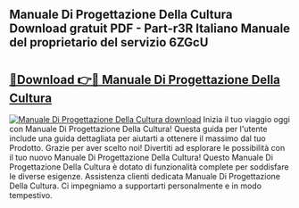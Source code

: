 ## Manuale Di Progettazione Della Cultura Download gratuit PDF - Part-r3R Italiano Manuale del proprietario del servizio 6ZGcU

# <h2><a href="http://dfd7dvk.blite.top/?on=Manuale+Di+Progettazione+Della+Cultura">🔗Download 👉🔴 Manuale Di Progettazione Della Cultura</a></h2>

[![Manuale Di Progettazione Della Cultura download](https://i.imgur.com/lujVjoI.png)](http://dfd7dvk.blite.top/?on=Manuale+Di+Progettazione+Della+Cultura)
Inizia il tuo viaggio oggi con Manuale Di Progettazione Della Cultura! Questa guida per l'utente include una guida dettagliata per aiutarti a ottenere il massimo dal tuo Prodotto. Grazie per aver scelto noi! Divertiti ad esplorare le possibilità con il tuo nuovo Manuale Di Progettazione Della Cultura! Questo Manuale Di Progettazione Della Cultura è dotato di funzionalità complete per soddisfare le diverse esigenze. Assistenza clienti dedicata Manuale Di Progettazione Della Cultura. Ci impegniamo a supportarti personalmente e in modo tempestivo.
